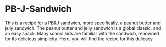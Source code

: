 # PB-J-Sandwich
This is a recipe for a PB&J sandwich, more specifically, a peanut butter and jelly sandwich. The peanut butter and jelly sandwich is a global classic, and an easy snack. Many school kids are familiar with the sandwich, renowned for its delicious simplicity. Here, you will find the recipe for this delicacy.